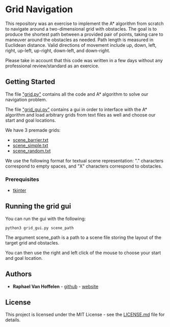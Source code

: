 # Grid Navigation

This repository was an exercise to implement the A* algorithm from scratch to navigate around a two-dimensional grid with obstacles. The goal is to produce the shortest path between a provided pair of points, taking care to maneuver around the obstacles as needed. Path length is measured in Euclidean distance. Valid directions of movement include up, down, left, right, up-left, up-right, down-left, and down-right.

Please take in account that this code was written in a few days without any professional review/standard as an exercice.

## Getting Started

The file ["grid.py"](grid.py) contains all the code and A* algorithm to solve our navigation problem.

The file ["grid_gui.py"](grid_gui.py) contains a gui in order to interface with the A* algorithm and load arbitrary grids from text files as well and choose our start and goal locations.

We have 3 premade grids:

- [scene_barrier.txt](scene_barrier.txt)
- [scene_simple.txt](scene_simple.txt)
- [scene_random.txt](scene_random.txt)

We use the following format for textual scene representation: "." characters correspond to empty spaces, and "X" characters correspond to obstacles.

### Prerequisites

- [tkinter](https://docs.python.org/3/library/tkinter.html)

## Running the grid gui

You can run the gui with the following:

```[python]
python3 grid_gui.py scene_path
```

The argument scene_path is a path to a scene file storing the layout of the target grid and obstacles.

You can then use the right and left click of the mouse to choose your start and goal location.

## Authors

- **Raphael Van Hoffelen** - [github](https://github.com/dskart) - [website](https://www.raphaelvanhoffelen.com/)

## License

This project is licensed under the MIT License - see the [LICENSE.md](LICENSE.md) file for details.
